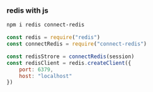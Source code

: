 ### redis with js
```bash
npm i redis connect-redis
```
```js
const redis = require("redis")
const connectRedis = require("connect-redis")
```
```js
const redisStrore = connectRedis(session)
const redisClient = redis.createClient({
    port: 6379,
    host: "localhost"
})
```